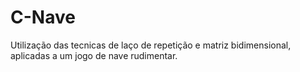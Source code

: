 # C-Nave
Utilização das tecnicas de laço de repetição e matriz bidimensional, aplicadas a um jogo de nave rudimentar.
